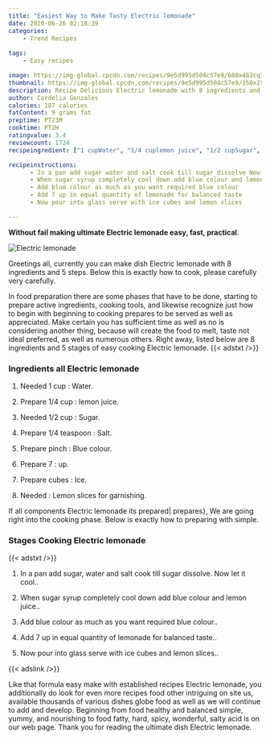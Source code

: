 ```yaml
---
title: "Easiest Way to Make Tasty Electric lemonade"
date: 2020-06-26 02:18:39
categories:
    - Trend Recipes
    
tags:
    - Easy recipes

image: https://img-global.cpcdn.com/recipes/9e5d995d504c57e9/680x482cq70/electric-lemonade-recipe-main-photo.jpg
thumbnail: https://img-global.cpcdn.com/recipes/9e5d995d504c57e9/350x250cq70/electric-lemonade-recipe-main-photo.jpg
description: Recipe Delicious Electric lemonade with 8 ingredients and 5 stages of easy cooking.
author: Cordelia Gonzales
calories: 187 calories
fatContent: 9 grams fat
preptime: PT23M
cooktime: PT2H
ratingvalue: 3.4
reviewcount: 1724
recipeingredient: ["1 cupWater", "1/4 cuplemon juice", "1/2 cupSugar", "1/4 teaspoonSalt", "pinchBlue colour", "7up", "cubesIce", "Lemon slices for garnishing"]

recipeinstructions: 
      - In a pan add sugar water and salt cook till sugar dissolve Now let it cool 
      - When sugar syrup completely cool down add blue colour and lemon juice 
      - Add blue colour as much as you want required blue colour 
      - Add 7 up in equal quantity of lemonade for balanced taste 
      - Now pour into glass serve with ice cubes and lemon slices

---
```




**Without fail making ultimate Electric lemonade easy, fast, practical**. 


![Electric lemonade](https://img-global.cpcdn.com/recipes/9e5d995d504c57e9/680x482cq70/electric-lemonade-recipe-main-photo.jpg "Electric lemonade")




Greetings all, currently you can make dish Electric lemonade with 8 ingredients and 5 steps. Below this is exactly how to cook, please carefully very carefully.

In food preparation there are some phases that have to be done, starting to prepare active ingredients, cooking tools, and likewise recognize just how to begin with beginning to cooking prepares to be served as well as appreciated. Make certain you has sufficient time as well as no is considering another thing, because will create the food to melt, taste not ideal preferred, as well as numerous others. Right away, listed below are 8 ingredients and 5 stages of easy cooking Electric lemonade.
{{< adstxt />}}

### Ingredients all Electric lemonade


1. Needed 1 cup : Water.

1. Prepare 1/4 cup : lemon juice.

1. Needed 1/2 cup : Sugar.

1. Prepare 1/4 teaspoon : Salt.

1. Prepare pinch : Blue colour.

1. Prepare 7 : up.

1. Prepare cubes : Ice.

1. Needed  : Lemon slices for garnishing.



If all components Electric lemonade its prepared| prepares}, We are going right into the cooking phase. Below is exactly how to preparing with simple.

### Stages Cooking Electric lemonade

{{< adstxt />}}


1. In a pan add sugar, water and salt cook till sugar dissolve. Now let it cool..



1. When sugar syrup completely cool down add blue colour and lemon juice..



1. Add blue colour as much as you want required blue colour..



1. Add 7 up in equal quantity of lemonade for balanced taste..



1. Now pour into glass serve with ice cubes and lemon slices..





{{< adslink />}}

Like that formula easy make with established recipes Electric lemonade, you additionally do look for even more recipes food other intriguing on site us, available thousands of various dishes globe food as well as we will continue to add and develop. Beginning from food healthy and balanced simple, yummy, and nourishing to food fatty, hard, spicy, wonderful, salty acid is on our web page. Thank you for reading the ultimate dish Electric lemonade.
